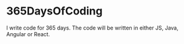 # 365DaysOfCoding
I write code for 365 days. The code will be written in either JS, Java, Angular or React.
